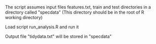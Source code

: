 The script assumes input files features.txt, train and test directories in a directory called 
"specdata" (This directory should be in the root of R working directory)

Load script run_analysis.R and run it

Output file "tidydata.txt" will be stored in "specdata"





